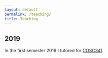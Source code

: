 ```yaml
---
layout: default
permalink: /teaching/
title: Teaching
---
```



## 2019

In the first semester 2019 I tutored for [COSC341](http://www.cs.otago.ac.nz/cosc341/).
